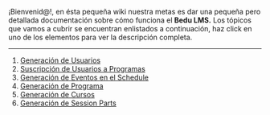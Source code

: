 ¡Bienvenid@!, en ésta pequeña wiki nuestra metas es dar una pequeña pero detallada documentación sobre cómo funciona el **Bedu LMS.** Los tópicos que vamos a cubrir se encuentran enlistados a continuación, haz click en uno de los elementos para ver la descripción completa. 
***

1. [Generación de Usuarios]()
2. [Suscripción de Usuarios a Programas]()
3. [Generación de Eventos en el Schedule]()
4. [Generación de Programa]()
5. [Generación de Cursos]()
6. [Generación de Session Parts]()